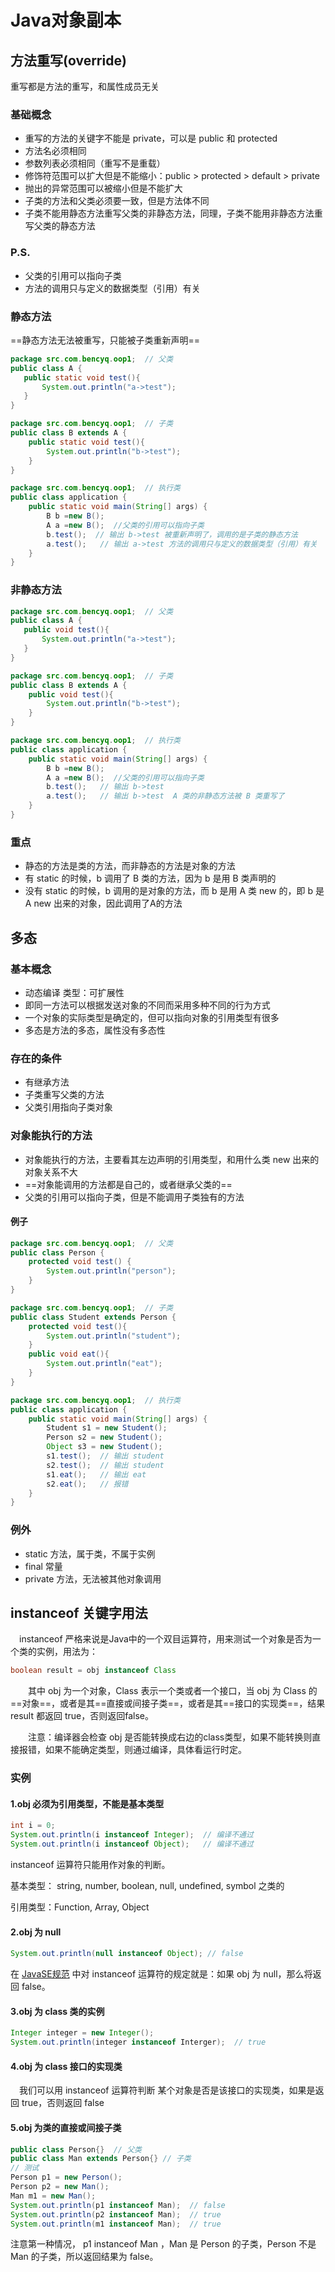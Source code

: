 # Java对象副本

## 方法重写(override)

重写都是方法的重写，和属性成员无关

### 基础概念

- 重写的方法的关键字不能是 private，可以是 public 和 protected
- 方法名必须相同
- 参数列表必须相同（重写不是重载）
- 修饰符范围可以扩大但是不能缩小：public > protected > default > private
- 抛出的异常范围可以被缩小但是不能扩大
- 子类的方法和父类必须要一致，但是方法体不同
- 子类不能用静态方法重写父类的非静态方法，同理，子类不能用非静态方法重写父类的静态方法


### P.S.
- 父类的引用可以指向子类
- 方法的调用只与定义的数据类型（引用）有关

### 静态方法

==静态方法无法被重写，只能被子类重新声明==

```java
package src.com.bencyq.oop1;  // 父类
public class A {
   public static void test(){
       System.out.println("a->test");
   }
}

package src.com.bencyq.oop1;  // 子类
public class B extends A {
    public static void test(){
        System.out.println("b->test");
    }
}

package src.com.bencyq.oop1;  // 执行类
public class application {
    public static void main(String[] args) {
        B b =new B();
        A a =new B();  //父类的引用可以指向子类
        b.test();  // 输出 b->test 被重新声明了，调用的是子类的静态方法
        a.test();   // 输出 a->test 方法的调用只与定义的数据类型（引用）有关
    }
}
```

### 非静态方法

```java
package src.com.bencyq.oop1;  // 父类
public class A {
   public void test(){
       System.out.println("a->test");
   }
}

package src.com.bencyq.oop1;  // 子类
public class B extends A {
    public void test(){
        System.out.println("b->test");
    }
}

package src.com.bencyq.oop1;  // 执行类
public class application {
    public static void main(String[] args) {
        B b =new B();
        A a =new B();  //父类的引用可以指向子类
        b.test();   // 输出 b->test 
        a.test();   // 输出 b->test  A 类的非静态方法被 B 类重写了
    }
}
```

### 重点

- 静态的方法是类的方法，而非静态的方法是对象的方法
- 有 static 的时候，b 调用了 B 类的方法，因为 b 是用 B 类声明的
- 没有 static 的时候，b 调用的是对象的方法，而 b 是用 A 类 new 的，即 b 是 A new 出来的对象，因此调用了A的方法

## 多态

### 基本概念

- 动态编译 类型：可扩展性
- 即同一方法可以根据发送对象的不同而采用多种不同的行为方式
- 一个对象的实际类型是确定的，但可以指向对象的引用类型有很多
- 多态是方法的多态，属性没有多态性
### 存在的条件

- 有继承方法
- 子类重写父类的方法
- 父类引用指向子类对象

### 对象能执行的方法

- 对象能执行的方法，主要看其左边声明的引用类型，和用什么类 new 出来的对象关系不大
- ==对象能调用的方法都是自己的，或者继承父类的==
- 父类的引用可以指向子类，但是不能调用子类独有的方法

#### 例子

```java
package src.com.bencyq.oop1;  // 父类
public class Person {
    protected void test() {
        System.out.println("person");
    }
}

package src.com.bencyq.oop1;  // 子类
public class Student extends Person {
    protected void test(){
        System.out.println("student");
    }
    public void eat(){
        System.out.println("eat");
    }    
}

package src.com.bencyq.oop1;  // 执行类
public class application {
    public static void main(String[] args) {
        Student s1 = new Student();
        Person s2 = new Student();
        Object s3 = new Student();
        s1.test();  // 输出 student
        s2.test();  // 输出 student
        s1.eat();   // 输出 eat
        s2.eat();   // 报错
    }
}

```

### 例外

- static 方法，属于类，不属于实例
- final 常量
- private 方法，无法被其他对象调用

## instanceof 关键字用法

　instanceof 严格来说是Java中的一个双目运算符，用来测试一个对象是否为一个类的实例，用法为：

```java
boolean result = obj instanceof Class
```

　　其中 obj 为一个对象，Class 表示一个类或者一个接口，当 obj 为 Class 的==对象==，或者是其==直接或间接子类==，或者是其==接口的实现类==，结果result 都返回 true，否则返回false。

　　注意：编译器会检查 obj 是否能转换成右边的class类型，如果不能转换则直接报错，如果不能确定类型，则通过编译，具体看运行时定。

### 实例

#### 1.obj 必须为引用类型，不能是基本类型

```java
int i = 0;
System.out.println(i instanceof Integer);  // 编译不通过
System.out.println(i instanceof Object);   // 编译不通过
```

instanceof 运算符只能用作对象的判断。

基本类型： string, number, boolean, null, undefined, symbol 之类的

引用类型：Function, Array, Object

#### 2.obj 为 null

```java
System.out.println(null instanceof Object); // false
```

在 [JavaSE规范](https://docs.oracle.com/javase/specs/jls/se8/html/jls-15.html#jls-15.20.2) 中对 instanceof 运算符的规定就是：如果 obj 为 null，那么将返回 false。

#### 3.obj 为 class 类的实例

```java
Integer integer = new Integer();
System.out.println(integer instanceof Interger);  // true
```

#### 4.obj 为 class 接口的实现类

　我们可以用 instanceof 运算符判断 某个对象是否是该接口的实现类，如果是返回 true，否则返回 false

#### 5.obj 为类的直接或间接子类

```java
public class Person{}  // 父类
public class Man extends Person{} // 子类
// 测试
Person p1 = new Person();
Person p2 = new Man();
Man m1 = new Man();
System.out.println(p1 instanceof Man);  // false
System.out.println(p2 instanceof Man);  // true
System.out.println(m1 instanceof Man);  // true
```

注意第一种情况， p1 instanceof Man ，Man 是 Person 的子类，Person 不是 Man 的子类，所以返回结果为 false。